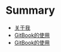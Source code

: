 # Summary

* [关于我](README.md)
* [GitBook的使用](/GitBook/output/GitBook的使用.md)
* [GitBook的使用](/GitBook/output/GitBook的使用.md)


